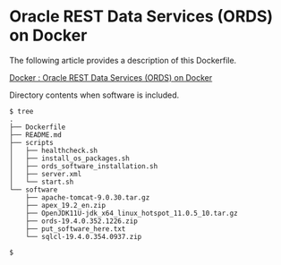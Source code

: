 # Oracle REST Data Services (ORDS) on Docker

The following article provides a description of this Dockerfile.

[Docker : Oracle REST Data Services (ORDS) on Docker](https://oracle-base.com/articles/linux/docker-oracle-rest-data-services-ords-on-docker)

Directory contents when software is included.

```
$ tree
.
├── Dockerfile
├── README.md
├── scripts
│   ├── healthcheck.sh
│   ├── install_os_packages.sh
│   ├── ords_software_installation.sh
│   ├── server.xml
│   └── start.sh
└── software
    ├── apache-tomcat-9.0.30.tar.gz
    ├── apex_19.2_en.zip
    ├── OpenJDK11U-jdk_x64_linux_hotspot_11.0.5_10.tar.gz
    ├── ords-19.4.0.352.1226.zip
    ├── put_software_here.txt
    └── sqlcl-19.4.0.354.0937.zip

$
```
